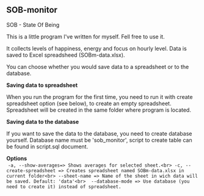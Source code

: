 ## SOB-monitor

SOB - State Of Being

This is a little program I've written for myself. Fell free to use it.

It collects levels of happiness, energy and focus on hourly level. Data is saved to Excel spreadsheed (SOBm-data.xlsx).

You can choose whether you would save data to a spreadsheet or to the database.

<b>Saving data to spreadsheet</b>

When you run the program for the first time, you need to run it with create spreadsheet option (see below), to create an empty spreadsheet. Spreadsheet will be created in the same folder where program is located.

<b>Saving data to the database</b>

If you want to save the data to the database, you need to create database yourself. Database name must be 'sob_monitor', script to create table can be found in script.sql document.

<b>Options</b><br>
  `-a, --show-averages=> Shows averages for selected sheet.<br>
  -c, --create-spreadsheet => Creates spreadsheet named SOBm-data.xlsx in current folder<br>
  --sheet-name => Name of the sheet in wich data will be saved. Default: 'data'<br>
  --database-mode => Use database (you need to create it) instead of spreadsheet.`
  
